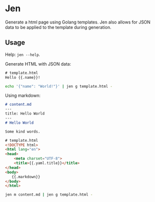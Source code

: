 Jen
===

Generate a html page using Golang templates.
Jen also allows for JSON data to be applied to the template during generation.

Usage
-----

Help: `jen --help`.

Generate HTML with JSON data:
```html
# template.html
Hello {{.name}}!
```

```bash
echo '{"name": "World!"}' | jen g template.html -
```

Using markdown:
```markdown
# content.md
---
title: Hello World
---
# Hello World

Some kind words.
```

```html
# template.html
<!DOCTYPE html>
<html lang="en">
<head>
    <meta charset="UTF-8">
    <title>{{.yaml.title}}</title>
</head>
<body>
   {{.markdown}}
</body>
</html>
```

```bash
jen m content.md | jen g template.html -
```

